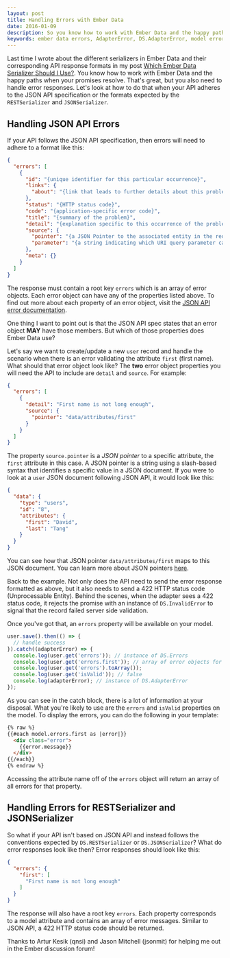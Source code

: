 ```yaml
---
layout: post
title: Handling Errors with Ember Data
date: 2016-01-09
description: So you know how to work with Ember Data and the happy paths when your promises resolve. That's great, but you also need to handle error responses. Let's look at how to do that when your API adheres to the JSON API specification or the formats expected by the `RESTSerializer` and `JSONSerializer`.
keywords: ember data errors, AdapterError, DS.AdapterError, model errors, JSON API errors, JSONAPI errors, JSONAPISerializer, errors, RESTSerializer, JSONSerializer, isValid, DS.Errors, DS.InvalidError
---
```


Last time I wrote about the different serializers in Ember Data and their corresponding API response formats in my post [Which Ember Data Serializer Should I Use?](/2015/12/05/which-ember-data-serializer-should-i-use.html). You know how to work with Ember Data and the happy paths when your promises resolve. That's great, but you also need to handle error responses. Let's look at how to do that when your API adheres to the JSON API specification or the formats expected by the `RESTSerializer` and `JSONSerializer`.

## Handling JSON API Errors

If your API follows the JSON API specification, then errors will need to adhere to
a format like this:

```json
{
  "errors": [
    {
      "id": "{unique identifier for this particular occurrence}",
      "links": {
        "about": "{link that leads to further details about this problem}"
      },
      "status": "{HTTP status code}",
      "code": "{application-specific error code}",
      "title": "{summary of the problem}",
      "detail": "{explanation specific to this occurrence of the problem}",
      "source": {
        "pointer": "{a JSON Pointer to the associated entity in the request document}",
        "parameter": "{a string indicating which URI query parameter caused the error}"
      },
      "meta": {}
    }
  ]
}
```

The response must contain a root key `errors` which is an array of error
objects. Each error object can have any of the properties listed above. To find
out more about each property of an error object, visit the
<a href="http://jsonapi.org/format/#error-objects" target="_blank">JSON API error documentation</a>.

One thing I want to point out is that the JSON API spec states that an error object __MAY__ have those
members. But which of those properties does Ember Data use?

Let's say we want to create/update a new `user` record and handle the scenario when
there is an error validating the attribute `first` (first name). What should that
error object look like? The __two__ error object properties you will need the API to include
are `detail` and `source`. For example:

```json
{
  "errors": [
    {
      "detail": "First name is not long enough",
      "source": {
        "pointer": "data/attributes/first"
      }
    }
  ]
}
```

The property `source.pointer` is a _JSON pointer_ to a specific attribute, the `first`
attribute in this case. A JSON pointer is a string using a slash-based syntax
that identifies a specific value in a JSON document. If you were to look at a `user`
JSON document following JSON API, it would look like this:

```json
{
  "data": {
    "type": "users",
    "id": "8",
    "attributes": {
      "first": "David",
      "last": "Tang"
    }
  }
}
```

You can see how that JSON pointer `data/attributes/first` maps to this JSON document. You
can learn more about JSON pointers [here](https://tools.ietf.org/html/rfc6901).

Back to the example. Not only does the API need to send the error response formatted as above,
but it also needs to send a 422 HTTP status code (Unprocessable Entity). Behind the scenes,
when the adapter sees a 422 status code, it rejects the promise with an instance of
`DS.InvalidError` to signal that the record failed server side validation.

Once you've got that, an `errors` property will be available on your model.

```js
user.save().then(() => {
  // handle success
}).catch((adapterError) => {
  console.log(user.get('errors')); // instance of DS.Errors
  console.log(user.get('errors.first')); // array of error objects for first attribute
  console.log(user.get('errors').toArray());
  console.log(user.get('isValid')); // false
  console.log(adapterError); // instance of DS.AdapterError
});
```

As you can see in the catch block, there is a lot of information at your disposal. What you're likely
to use are the `errors` and `isValid` properties on the model. To display the errors, you can do the following in your template:

```html
{% raw %}
{{#each model.errors.first as |error|}}
  <div class="error">
    {{error.message}}
  </div>
{{/each}}
{% endraw %}
```

Accessing the attribute name off of the `errors` object will return an array of all errors for that
property.

## Handling Errors for RESTSerializer and JSONSerializer

So what if your API isn't based on JSON API and instead follows the conventions expected by `DS.RESTSerializer` or `DS.JSONSerializer`? What do error responses look like then? Error responses should look like this:

```json
{
  "errors": {
    "first": [
      "First name is not long enough"
    ]
  }
}
```

The response will also have a root key `errors`. Each property corresponds to a model attribute and contains an array of error messages. Similar to JSON API, a 422 HTTP status code should be returned.

Thanks to Artur Kesik (qnsi) and Jason Mitchell (jsonmit) for helping me out in the Ember discussion forum!
